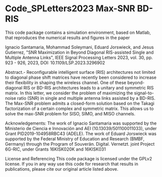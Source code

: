 # Code_SPLetters2023 Max-SNR BD-RIS

This code package contains a simulation environment, based on Matlab, that reproduces the numerical results and figures in the paper

Ignacio Santamaria, Mohammad Soleymani, Eduard Jorswieck, and Jesus Gutierrez, "SNR Maximization in Beyond Diagonal RIS-assisted Single and Multiple Antenna Links", IEEE Signal Processing Letters 2023, vol. 30, pp. 923 - 926, 2023, DOI: 10.1109/LSP.2023.3296902 

Abstract.- Reconfigurable intelligent surface (RIS) architectures not limited to diagonal phase shift matrices have recently been considered to increase their flexibility in shaping the wireless channel. One of these beyond-diagonal RIS or BD-RIS architectures leads to a unitary and symmetric RIS matrix. In this letter, we consider the problem of maximizing the signal-to-noise ratio (SNR) in single and multiple antenna links assisted by a BD-RIS. The Max-SNR problem admits a closed-form solution based on the Takagi factorization of a certain complex and symmetric matrix. This allows us to solve the max-SNR problem for SISO, SIMO, and MISO channels.


Acknowledgements:
The work of Ignacio Santamaria was supported by the Ministerio de Ciencia e Innovación and AEI (10.13039/501100011033), under Grant PID2019-104958RBC43 (ADELE). The work of Eduard Jorswieck was supported by the Federal Ministry of Education and Research (BMBF, Germany) through the Program of
Souverän. Digital. Vernetzt. joint Project 6G-RIC, under Grants 16KISK020K and 16KISK031

License and Referencing
This code package is licensed under the GPLv2 license. If you in any way use this code for research that results in publications, please cite our original article listed above.
